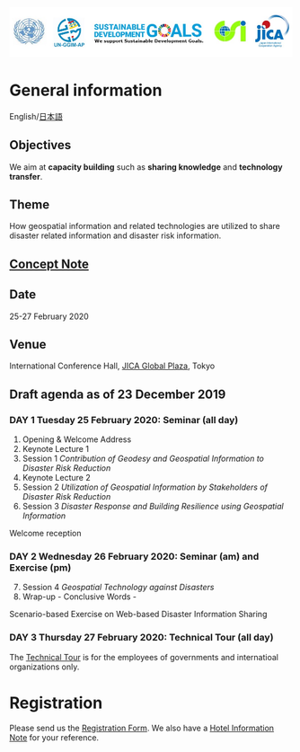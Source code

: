 ![banner](banner.jpg)
# General information
English/[日本語](ja)
## Objectives

We aim at **capacity building** such as **sharing knowledge** and **technology transfer**.

## Theme

How geospatial information and related technologies are utilized to share disaster related information and disaster risk information.

## [Concept Note](concept_note.md)

## Date

25-27 February 2020

## Venue

International Conference Hall, [JICA Global Plaza](access.pdf), Tokyo

## Draft agenda as of 23 December 2019
### DAY 1 Tuesday 25 February 2020: Seminar (all day)

1. Opening & Welcome Address
2. Keynote Lecture 1
3. Session 1 *Contribution of Geodesy and Geospatial Information to Disaster Risk Reduction*
4. Keynote Lecture 2
5. Session 2 *Utilization of Geospatial Information by Stakeholders of Disaster Risk Reduction*
6. Session 3 *Disaster Response and Building Resilience using Geospatial Information*

Welcome reception

### DAY 2 Wednesday 26 February 2020: Seminar (am) and Exercise (pm)

7. Session 4 *Geospatial Technology against Disasters*
8. Wrap-up - Conclusive Words -

Scenario-based Exercise on Web-based Disaster Information Sharing

### DAY 3 Thursday 27 February 2020: Technical Tour (all day)
The [Technical Tour](technical_tour.pdf) is for the employees of governments and internatioal organizations only. 

# Registration
Please send us the [Registration Form](registration.docx). We also have a [Hotel Information Note](hotels.pdf) for your reference. 
